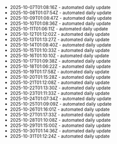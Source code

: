 - 2025-10-07T01:08:16Z - automated daily update
- 2025-10-08T01:07:54Z - automated daily update
- 2025-10-09T01:08:47Z - automated daily update
- 2025-10-10T01:08:36Z - automated daily update
- 2025-10-11T01:06:11Z - automated daily update
- 2025-10-12T01:12:02Z - automated daily update
- 2025-10-13T01:13:27Z - automated daily update
- 2025-10-14T01:08:40Z - automated daily update
- 2025-10-15T01:10:33Z - automated daily update
- 2025-10-16T01:10:10Z - automated daily update
- 2025-10-17T01:09:38Z - automated daily update
- 2025-10-18T01:06:22Z - automated daily update
- 2025-10-19T01:17:58Z - automated daily update
- 2025-10-20T01:15:28Z - automated daily update
- 2025-10-21T01:12:08Z - automated daily update
- 2025-10-22T01:13:30Z - automated daily update
- 2025-10-23T01:11:33Z - automated daily update
- 2025-10-24T01:07:34Z - automated daily update
- 2025-10-25T01:09:09Z - automated daily update
- 2025-10-26T01:16:01Z - automated daily update
- 2025-10-27T01:17:33Z - automated daily update
- 2025-10-28T01:10:08Z - automated daily update
- 2025-10-29T01:15:00Z - automated daily update
- 2025-10-30T01:14:36Z - automated daily update
- 2025-10-31T01:12:24Z - automated daily update
